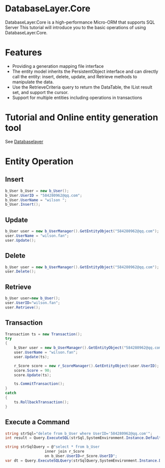 # DatabaseLayer.Core 
DatabaseLayer.Core  is a high-performance Micro-ORM that supports SQL Server This tutorial will introduce you to the basic operations of using DatabaseLayer.Core.

# Features
  - Providing a generation mapping file interface
  - The entity model inherits the PersistentObject interface and can directly call the entity: insert, delete, update, and Retrieve methods to manipulate the data.
  - Use the RetrieveCriteria query to return the DataTable, the IList result set, and support the cursor.
  - Support for multiple entities including operations in transactions

# Tutorial and Online entity generation tool 
See [Databaselayer](https://databaselayer.azurewebsites.net/)

# Entity Operation 
## Insert
```csharp
b_User b_User = new b_User();
b_User.UserID = "584280962@qq.com";
b_User.UserName = "wilson ";
b_User.Insert();
```
## Update
```csharp
b_User user = new b_UserManager().GetEntityObject("584280962@qq.com");
user.UserName = "wilson.fan";
user.Update();
```
## Delete
```csharp
b_User user = new b_UserManager().GetEntityObject("584280962@qq.com");
user.Delete();
```
## Retrieve
```csharp
b_User user=new b_User();
user.UserID="wilson.fan";
user.Retrieve();
```
## Transaction 
```csharp
Transaction ts = new Transaction();
try
{
    b_User user = new b_UserManager().GetEntityObject("584280962@qq.com");
    user.UserName = "wilson.fan";
    user.Update(ts);

    r_Score score = new r_ScoreManager().GetEntityObject(user.UserID);
    score.Score = 90;
    score.Update(ts);

    ts.CommitTransaction();
}
catch
{
    ts.RollbackTransaction();
}
```
## Execute a Command
```csharp
string strSql="delete from b_User where UserID='584280962@qq.com'";
int result = Query.ExecuteSQL(strSql,SystemEnvironment.Instance.DefaultDataSource);

string strSqlQuery = @"select * from b_User 
                  inner join r_Score 
                  on b_User.UserID=r_Score.UserID";
var dt = Query.ExecuteSQLQuery(strSqlQuery,SystemEnvironment.Instance.DefaultDataSource);
```


